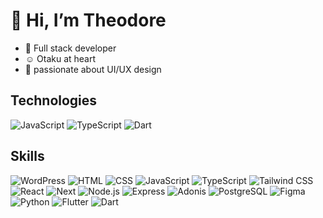 # 👋 Hi, I’m  Theodore
  
- 🌱 Full stack developer
- ☺️ Otaku at heart
- 💅 passionate about UI/UX design

<!---
Theodorebinda/Theodorebinda is a ✨ special ✨ repository because its `README.md` (this file) appears on your GitHub profile.
You can click the Preview link to take a look at your changes.
--->
## Technologies

![JavaScript](https://img.shields.io/badge/JavaScript-yellow)
![TypeScript](https://img.shields.io/badge/TypeScript-blue)
![Dart](https://img.shields.io/badge/Dart-00BFFF)

## Skills

<div>
    <img src="https://skillicons.dev/icons?i=wordpress" alt="WordPress" />
    <img src="https://skillicons.dev/icons?i=html" alt="HTML" />
    <img src="https://skillicons.dev/icons?i=css" alt="CSS" />
    <img src="https://skillicons.dev/icons?i=js" alt="JavaScript" />
    <img src="https://skillicons.dev/icons?i=ts" alt="TypeScript" />
    <img src="https://skillicons.dev/icons?i=tailwind" alt="Tailwind CSS" />
    <img src="https://skillicons.dev/icons?i=react" alt="React" />
    <img src="https://skillicons.dev/icons?i=next" alt="Next" />
    <img src="https://skillicons.dev/icons?i=nodejs" alt="Node.js" />
    <img src="https://skillicons.dev/icons?i=express" alt="Express" />
    <img src="https://skillicons.dev/icons?i=adonis" alt="Adonis" />
    <img src="https://skillicons.dev/icons?i=postgres" alt="PostgreSQL" />
    <img src="https://skillicons.dev/icons?i=figma" alt="Figma" />
    <img src="https://skillicons.dev/icons?i=py" alt="Python" />
    <!--<img src="https://skillicons.dev/icons?i=django" alt="Django" />-->
    <img src="https://skillicons.dev/icons?i=flutter" alt="Flutter" />
    <img src="https://skillicons.dev/icons?i=dart" alt="Dart" />
 
</div>




